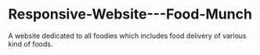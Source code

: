# Responsive-Website---Food-Munch
A website dedicated to all foodies which includes food delivery of various kind of foods.
